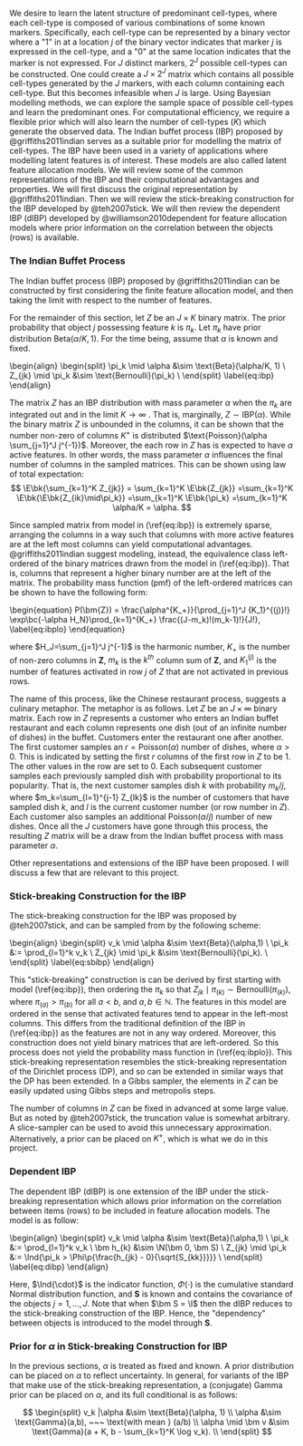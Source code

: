 We desire to learn the latent structure of predominant cell-types, where each
cell-type is composed of various combinations of some known markers.
Specifically, each cell-type can be represented by a binary vector where a "1"
in at a location $j$ of the binary vector indicates that marker $j$ is
expressed in the cell-type, and a "0" at the same location indicates that the
marker is not expressed. For $J$ distinct markers, $2^J$ possible cell-types
can be constructed. One could create a $J \times 2^J$ matrix which contains all
possible cell-types generated by the $J$ markers, with each column containing
each cell-type. But this becomes infeasible when $J$ is large. Using Bayesian
modelling methods, we can explore the sample space of possible cell-types and
learn the predominant ones. For computational efficiency, we require a flexible
prior which will also learn the number of cell-types $(K)$ which generate the
observed data. The Indian buffet process (IBP) proposed by @griffiths2011indian
serves as a suitable prior for modelling the matrix of cell-types.  The IBP
have been used in a variety of applications where modelling latent features is
of interest. These models are also called latent feature allocation models.  We
will review some of the common representations of the IBP and their
computational advantages and properties. We will first discuss the original
representation by @griffiths2011indian. Then we will review the stick-breaking
construction for the IBP developed by @teh2007stick. We will then review the
dependent IBP (dIBP) developed by @williamson2010dependent for feature
allocation models where prior information on the correlation between the objects
(rows) is available.

### The Indian Buffet Process

The Indian buffet process (IBP) proposed by @griffiths2011indian can be
constructed by first considering the finite feature allocation model, and then
taking the limit with respect to the number of features.

For the remainder of this section, let $Z$ be an $J \times K$ binary matrix.
The prior probability that object $j$ possessing feature $k$ is $\pi_k$.
Let $\pi_k$ have prior distribution $\text{Beta}(\alpha/K, 1)$. For the time being,
assume that $\alpha$ is known and fixed.

\begin{align}
\begin{split}
\pi_k \mid \alpha &\sim \text{Beta}(\alpha/K, 1) \\
Z_{jk} \mid \pi_k &\sim \text{Bernoulli}(\pi_k) \\
\end{split}
\label{eq:ibp}
\end{align}

The matrix $Z$ has an IBP distribution with mass parameter $\alpha$ when the
$\pi_k$ are integrated out and in the limit $K \rightarrow \infty$ .  That is,
marginally, $Z \sim \text{IBP}(\alpha)$. While the binary matrix $Z$ is
unbounded in the columns, it can be shown that the number non-zero of columns
$K^+$ is distributed $\text{Poisson}(\alpha \sum_{j=1}^J j^{-1})$.
Moreover, the each row in $Z$ has is expected to have $\alpha$ active features.
In other words, the mass parameter $\alpha$ influences the final number of
columns in the sampled matrices.  This can be shown using law of total
expectation:
$$
\E\bk{\sum_{k=1}^K Z_{jk}} = \sum_{k=1}^K \E\bk{Z_{jk}} 
=\sum_{k=1}^K \E\bk{\E\bk{Z_{ik}\mid\pi_k}}
=\sum_{k=1}^K \E\bk{\pi_k}
=\sum_{k=1}^K \alpha/K
= \alpha.
$$

Since sampled matrix from model in (\ref{eq:ibp}) is extremely sparse,
arranging the columns in a way such that columns with more active features are
at the left most columns can yield computational advantages.
@griffiths2011indian suggest modeling, instead, the equivalence class
left-ordered of the binary matrices drawn from the model in (\ref{eq:ibp}).
That is, columns that represent a higher binary number are at the left of the
matrix. The probability mass function (pmf) of the left-ordered matrices can be
shown to have the following form:

\begin{equation}
  P(\bm{Z}) = \frac{\alpha^{K_+}}{\prod_{j=1}^J {K_1}^{(j)}!} 
              \exp\bc{-\alpha H_N}\prod_{k=1}^{K_+}
              \frac{(J-m_k)!(m_k-1)!}{J!},
  \label{eq:ibplo}
\end{equation}

where $H_J=\sum_{j=1}^J j^{-1}$ is the harmonic number, $K_+$ is
the number of non-zero columns in $\bm Z$, $m_k$ is the $k^{th}$ column sum of
$\bm Z$, and $K_1^{(j)}$ is the number of features activated in row $j$ of 
$Z$ that are not activated in previous rows.

The name of this process, like the Chinese restaurant process, suggests a
culinary metaphor. The metaphor is as follows. Let $Z$ be an $J \times \infty$
binary matrix. Each row in $Z$ represents a customer who enters an Indian
buffet restaurant and each column represents one dish (out of an infinite
number of dishes) in the buffet. Customers enter the restaurant one after
another. The first customer samples an $r=\text{Poisson}(\alpha)$ number of
dishes, where $\alpha > 0$.  This is indicated by setting the first $r$ columns
of the first row in $Z$ to be $1$.  The other values in the row are set to $0$.
Each subsequent customer samples each previously sampled dish with probability
proportional to its popularity.  That is, the next customer samples dish $k$
with probability $m_k/j$, where $m_k=\sum_{l=1}^{j-1} Z_{lk}$ is the number of
customers that have sampled dish $k$, and $l$ is the current customer number
(or row number in $Z$). Each customer also samples an additional
Poisson$(\alpha/j)$ number of new dishes.  Once all the $J$ customers have gone
through this process, the resulting $Z$ matrix will be a draw from the Indian
buffet process with mass parameter $\alpha$.

Other representations and extensions of the IBP have been proposed. I will
discuss a few that are relevant to this project.

### Stick-breaking Construction for the IBP

The stick-breaking construction for the IBP was proposed by @teh2007stick,
and can be sampled from by the following scheme:

\begin{align}
\begin{split}
v_k \mid \alpha &\sim \text{Beta}(\alpha,1) \\
\pi_k &:= \prod_{l=1}^k v_k \\
Z_{jk} \mid \pi_k &\sim \text{Bernoulli}(\pi_k). \\
\end{split}
\label{eq:sbibp}
\end{align}

This "stick-breaking" construction is can be derived by first starting with
model (\ref{eq:ibp}), then ordering the $\pi_k$ so that $Z_{jk} \mid
{\pi_{(k)}} \sim \text{Bernoulli}(\pi_{(k)})$, where $\pi_{(a)} > \pi_{(b)}$
for all $a < b$, and $a,b \in \mathbb{N}$. The features in this model are
ordered in the sense that activated features tend to appear in the left-most
columns. This differs from the traditional definition of the IBP in
(\ref{eq:ibp}) as the features are not in any way ordered. Moreover, this
construction does not yield binary matrices that are left-ordered. So this
process does not yield the probability mass function in (\ref{eq:ibplo}). This
stick-breaking representation resembles the stick-breaking representation of
the Dirichlet process (DP), and so can be extended in similar ways that the DP
has been extended. In a Gibbs sampler, the elements in $Z$ can be easily
updated using Gibbs steps and metropolis steps.

The number of columns in $Z$ can be fixed in advanced at some large value. But
as noted by @teh2007stick, the truncation value is somewhat arbitrary.  A
slice-sampler can be used to avoid this unnecessary approximation.
Alternatively, a prior can be placed on $K^+$, which is what we do in this
project.


### Dependent IBP

The dependent IBP (dIBP) is one extension of the IBP under the stick-breaking
representation which allows prior information on the correlation between 
items (rows) to be included in feature allocation models. The model is as
follow:

\begin{align}
\begin{split}
v_k \mid \alpha &\sim \text{Beta}(\alpha,1) \\
\pi_k &:= \prod_{l=1}^k v_k \\
\bm h_{k} &\sim \N(\bm 0, \bm S) \\
Z_{jk} \mid \pi_k &:= \Ind{\pi_k > \Phi\p{\frac{h_{jk} - 0}{\sqrt{S_{kk}}}}} \\
\end{split}
\label{eq:dibp}
\end{align}

Here, $\Ind{\cdot}$ is the indicator function, $\Phi(\cdot)$ is the cumulative
standard Normal distribution function, and $\bm S$ is known and contains the
covariance of the objects $j=1,...,J$.  Note that when $\bm S = \I$ then the
dIBP reduces to the stick-breaking construction of the IBP. Hence, the
"dependency" between objects is introduced to the model through $\bm S$.

### Prior for $\alpha$ in Stick-breaking Construction for IBP

In the previous sections, $\alpha$ is treated as fixed and known. A prior
distribution can be placed on $\alpha$ to reflect uncertainty. In general, for
variants of the IBP that make use of the stick-breaking representation, a
(conjugate) Gamma prior can be placed on $\alpha$, and its full conditional is
as follows:

$$
\begin{split}
v_k |\alpha &\sim \text{Beta}(\alpha, 1) \\
\alpha &\sim \text{Gamma}(a,b), ~~~ \text{with mean } (a/b) \\
\alpha \mid \bm v &\sim \text{Gamma}(a + K, b - \sum_{k=1}^K \log v_k). \\
\end{split}
$$




